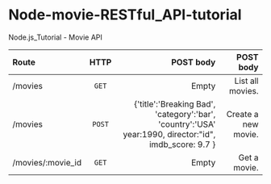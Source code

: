 # Node-movie-RESTful_API-tutorial
Node.js_Tutorial  - Movie API

| Route        | HTTP       | POST body     |    POST body       |
| :---         |     :---:  |     ---:      |        ---:       |
| /movies      | `GET`      | Empty         |List all movies.  |
| /movies      | `POST`      | {'title':'Breaking Bad', 'category':'bar', 'country':'USA' year:1990, director:"id", imdb_score: 9.7 } |Create a new movie.        |
|/movies/:movie_id     | `GET`      | Empty         |Get a movie.  |